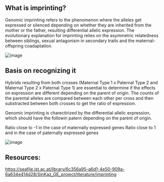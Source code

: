 ## What is imprinting?

Genomic imprinting refers to the phenomenon where the alleles get expressed or silenced depending on whether they are inherited from the mother or the father, resulting differential allelic expression. The evolutionary explanation for imprinting relies on the asymmetric relatedness between siblings, sexual antagonism in secondary traits and the maternal-offspring coadaptation.


![image](https://github.com/sarabi98/howToImprinting/assets/94226596/d3599d17-8b02-4093-aeaa-9942e95b2f23)



## Basis on recognizing it

Hybrids resulting from both crosses (Maternal Type 1 x Paternal Type 2 and Maternal Type 2 x Paternal Type 1) are essential to determine if the effects on expression are different depending on the parent of origin.
The counts of the parental alleles are compared between each other per cross and then substracted between both crosses to get the ratio of expression.

Genomic imprinting is charectirized by the differential allelic expression, which should have the followin patern depending on the parent of origin.

Ratio close to -1 in the case of maternally expressed genes
Ratio close to 1 and in the case of paternally expressed genes


![image](https://github.com/sarabi98/howToImprinting/assets/94226596/00595534-1bde-40fc-8393-6f4d288a7b6c)


## Resources:

https://seafile.ist.ac.at/library/6c356a95-a6d1-4e50-909a-6a634e414d28/SinKaz_GE_project/literature/imprinting


